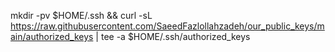 mkdir -pv $HOME/.ssh && curl -sL https://raw.githubusercontent.com/SaeedFazlollahzadeh/our_public_keys/main/authorized_keys | tee -a $HOME/.ssh/authorized_keys
